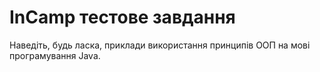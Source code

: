 <h1>InCamp тестове завдання</h1>

Наведіть, будь ласка, приклади використання принципів ООП на мові програмування Java.